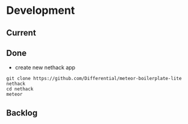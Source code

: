 # Development

## Current


## Done
- create new nethack app
```
git clone https://github.com/Differential/meteor-boilerplate-lite nethack
cd nethack
meteor
```

## Backlog
